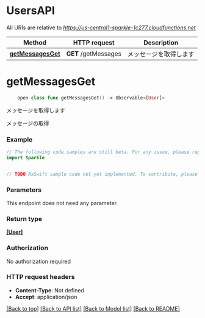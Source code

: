 # UsersAPI

All URIs are relative to *https://us-central1-sparkle-1c277.cloudfunctions.net*

Method | HTTP request | Description
------------- | ------------- | -------------
[**getMessagesGet**](UsersAPI.md#getmessagesget) | **GET** /getMessages | メッセージを取得します


# **getMessagesGet**
```swift
    open class func getMessagesGet() -> Observable<[User]>
```

メッセージを取得します

メッセージの取得

### Example 
```swift
// The following code samples are still beta. For any issue, please report via http://github.com/OpenAPITools/openapi-generator/issues/new
import Sparkle


// TODO RxSwift sample code not yet implemented. To contribute, please open a ticket via http://github.com/OpenAPITools/openapi-generator/issues/new
```

### Parameters
This endpoint does not need any parameter.

### Return type

[**[User]**](User.md)

### Authorization

No authorization required

### HTTP request headers

 - **Content-Type**: Not defined
 - **Accept**: application/json

[[Back to top]](#) [[Back to API list]](../README.md#documentation-for-api-endpoints) [[Back to Model list]](../README.md#documentation-for-models) [[Back to README]](../README.md)

